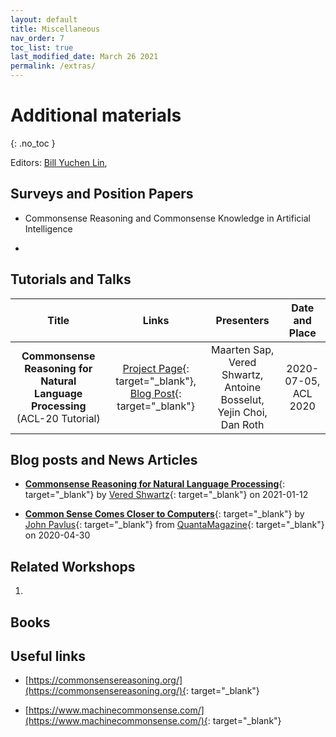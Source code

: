 ```yaml
---
layout: default
title: Miscellaneous
nav_order: 7
toc_list: true
last_modified_date: March 26 2021
permalink: /extras/
---
```

# Additional materials
{: .no_toc }

Editors: [Bill Yuchen Lin](https://yuchenlin.xyz/), 

## Surveys and Position Papers

- Commonsense Reasoning and Commonsense Knowledge in Artificial 
Intelligence

- 



## Tutorials and Talks 

| Title | Links | Presenters |  Date and Place  | 
| :------------:| :-----: | :------: | :----------: |
| **Commonsense Reasoning for Natural Language Processing** (ACL-20 Tutorial) | [Project Page](https://homes.cs.washington.edu/~msap/acl2020-commonsense/){: target="_blank"}, [Blog Post](http://veredshwartz.blogspot.com/2021/01/commonsense-reasoning-for-natural.html){: target="_blank"} | Maarten Sap, Vered Shwartz, Antoine Bosselut, Yejin Choi, Dan Roth | 2020-07-05, ACL 2020 |

## Blog posts and News Articles


- [**Commonsense Reasoning for Natural Language Processing**](http://veredshwartz.blogspot.com/2021/01/commonsense-reasoning-for-natural.html){: target="_blank"} by [Vered Shwartz](https://vered1986.github.io/){: target="_blank"} on 2021-01-12

- [**Common Sense Comes Closer to Computers**](https://www.quantamagazine.org/common-sense-comes-to-computers-20200430/){: target="_blank"} by [John Pavlus](https://www.quantamagazine.org/authors/john-pavlus/){: target="_blank"} from [QuantaMagazine](https://www.quantamagazine.org/){: target="_blank"}  on 2020-04-30


## Related Workshops 

1. 

## Books 

## Useful links

- [https://commonsensereasoning.org/](https://commonsensereasoning.org/){: target="_blank"}
 
- [https://www.machinecommonsense.com/](https://www.machinecommonsense.com/){: target="_blank"}